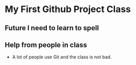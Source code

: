 # My First Github Project Class

## Future I need to learn to spell

## Help from people in class
* A lot of people use Git and the class is not bad.
